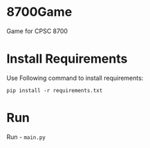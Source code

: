 # 8700Game

Game for CPSC 8700

# Install Requirements

Use Following command to install requirements:

```
pip install -r requirements.txt
```

# Run

Run -  ```main.py```
